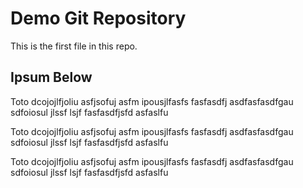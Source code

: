 # Demo Git Repository

This is the first file in this repo.

## Ipsum Below

Toto dcojojlfjoliu  asfjsofuj asfm ipousjlfasfs
fasfasdfj asdfasfasdfgau  sdfoiosul jlssf lsjf fasfasdfjsfd
asfaslfu

Toto dcojojlfjoliu  asfjsofuj asfm ipousjlfasfs
fasfasdfj asdfasfasdfgau  sdfoiosul jlssf lsjf fasfasdfjsfd
asfaslfu

Toto dcojojlfjoliu  asfjsofuj asfm ipousjlfasfs
fasfasdfj asdfasfasdfgau  sdfoiosul jlssf lsjf fasfasdfjsfd
asfaslfu